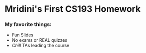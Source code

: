 # Mridini's First CS193 Homework

### My favorite things:
- Fun Slides
- No exams or REAL quizzes
- _Chill_ TAs leading the course
